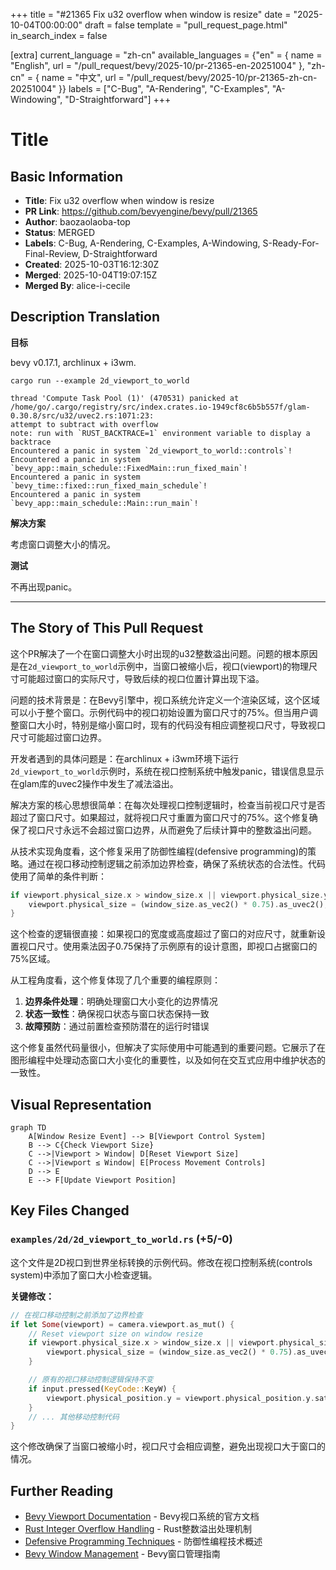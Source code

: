 +++
title = "#21365 Fix u32 overflow when window is resize"
date = "2025-10-04T00:00:00"
draft = false
template = "pull_request_page.html"
in_search_index = false

[extra]
current_language = "zh-cn"
available_languages = {"en" = { name = "English", url = "/pull_request/bevy/2025-10/pr-21365-en-20251004" }, "zh-cn" = { name = "中文", url = "/pull_request/bevy/2025-10/pr-21365-zh-cn-20251004" }}
labels = ["C-Bug", "A-Rendering", "C-Examples", "A-Windowing", "D-Straightforward"]
+++

# Title

## Basic Information
- **Title**: Fix u32 overflow when window is resize
- **PR Link**: https://github.com/bevyengine/bevy/pull/21365
- **Author**: baozaolaoba-top
- **Status**: MERGED
- **Labels**: C-Bug, A-Rendering, C-Examples, A-Windowing, S-Ready-For-Final-Review, D-Straightforward
- **Created**: 2025-10-03T16:12:30Z
- **Merged**: 2025-10-04T19:07:15Z
- **Merged By**: alice-i-cecile

## Description Translation
**目标**

bevy v0.17.1, archlinux + i3wm.

`cargo run --example 2d_viewport_to_world`

```
thread 'Compute Task Pool (1)' (470531) panicked at /home/go/.cargo/registry/src/index.crates.io-1949cf8c6b5b557f/glam-0.30.8/src/u32/uvec2.rs:1071:23:
attempt to subtract with overflow
note: run with `RUST_BACKTRACE=1` environment variable to display a backtrace
Encountered a panic in system `2d_viewport_to_world::controls`!
Encountered a panic in system `bevy_app::main_schedule::FixedMain::run_fixed_main`!
Encountered a panic in system `bevy_time::fixed::run_fixed_main_schedule`!
Encountered a panic in system `bevy_app::main_schedule::Main::run_main`!
```

**解决方案**

考虑窗口调整大小的情况。

**测试**

不再出现panic。

---

## The Story of This Pull Request

这个PR解决了一个在窗口调整大小时出现的u32整数溢出问题。问题的根本原因是在`2d_viewport_to_world`示例中，当窗口被缩小后，视口(viewport)的物理尺寸可能超过窗口的实际尺寸，导致后续的视口位置计算出现下溢。

问题的技术背景是：在Bevy引擎中，视口系统允许定义一个渲染区域，这个区域可以小于整个窗口。示例代码中的视口初始设置为窗口尺寸的75%。但当用户调整窗口大小时，特别是缩小窗口时，现有的代码没有相应调整视口尺寸，导致视口尺寸可能超过窗口边界。

开发者遇到的具体问题是：在archlinux + i3wm环境下运行`2d_viewport_to_world`示例时，系统在视口控制系统中触发panic，错误信息显示在glam库的uvec2操作中发生了减法溢出。

解决方案的核心思想很简单：在每次处理视口控制逻辑时，检查当前视口尺寸是否超过了窗口尺寸。如果超过，就将视口尺寸重置为窗口尺寸的75%。这个修复确保了视口尺寸永远不会超过窗口边界，从而避免了后续计算中的整数溢出问题。

从技术实现角度看，这个修复采用了防御性编程(defensive programming)的策略。通过在视口移动控制逻辑之前添加边界检查，确保了系统状态的合法性。代码使用了简单的条件判断：

```rust
if viewport.physical_size.x > window_size.x || viewport.physical_size.y > window_size.y {
    viewport.physical_size = (window_size.as_vec2() * 0.75).as_uvec2();
}
```

这个检查的逻辑很直接：如果视口的宽度或高度超过了窗口的对应尺寸，就重新设置视口尺寸。使用乘法因子0.75保持了示例原有的设计意图，即视口占据窗口的75%区域。

从工程角度看，这个修复体现了几个重要的编程原则：
1. **边界条件处理**：明确处理窗口大小变化的边界情况
2. **状态一致性**：确保视口状态与窗口状态保持一致
3. **故障预防**：通过前置检查预防潜在的运行时错误

这个修复虽然代码量很小，但解决了实际使用中可能遇到的重要问题。它展示了在图形编程中处理动态窗口大小变化的重要性，以及如何在交互式应用中维护状态的一致性。

## Visual Representation

```mermaid
graph TD
    A[Window Resize Event] --> B[Viewport Control System]
    B --> C{Check Viewport Size}
    C -->|Viewport > Window| D[Reset Viewport Size]
    C -->|Viewport ≤ Window| E[Process Movement Controls]
    D --> E
    E --> F[Update Viewport Position]
```

## Key Files Changed

### `examples/2d/2d_viewport_to_world.rs` (+5/-0)

这个文件是2D视口到世界坐标转换的示例代码。修改在视口控制系统(controls system)中添加了窗口大小检查逻辑。

**关键修改：**
```rust
// 在视口移动控制之前添加了边界检查
if let Some(viewport) = camera.viewport.as_mut() {
    // Reset viewport size on window resize
    if viewport.physical_size.x > window_size.x || viewport.physical_size.y > window_size.y {
        viewport.physical_size = (window_size.as_vec2() * 0.75).as_uvec2();
    }

    // 原有的视口移动控制逻辑保持不变
    if input.pressed(KeyCode::KeyW) {
        viewport.physical_position.y = viewport.physical_position.y.saturating_sub(uspeed);
    }
    // ... 其他移动控制代码
}
```

这个修改确保了当窗口被缩小时，视口尺寸会相应调整，避免出现视口大于窗口的情况。

## Further Reading

- [Bevy Viewport Documentation](https://docs.rs/bevy/latest/bevy/render/view/struct.Viewport.html) - Bevy视口系统的官方文档
- [Rust Integer Overflow Handling](https://doc.rust-lang.org/book/ch03-02-data-types.html#integer-overflow) - Rust整数溢出处理机制
- [Defensive Programming Techniques](https://en.wikipedia.org/wiki/Defensive_programming) - 防御性编程技术概述
- [Bevy Window Management](https://bevy-cheatbook.github.io/window.html) - Bevy窗口管理指南